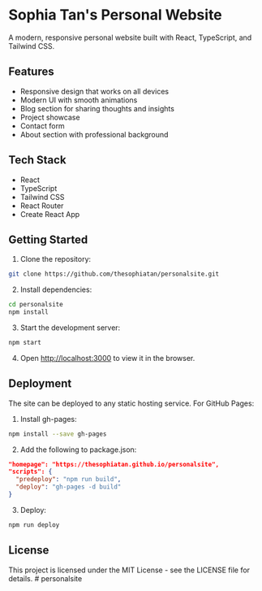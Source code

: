 # Sophia Tan's Personal Website

A modern, responsive personal website built with React, TypeScript, and Tailwind CSS.

## Features

- Responsive design that works on all devices
- Modern UI with smooth animations
- Blog section for sharing thoughts and insights
- Project showcase
- Contact form
- About section with professional background

## Tech Stack

- React
- TypeScript
- Tailwind CSS
- React Router
- Create React App

## Getting Started

1. Clone the repository:
```bash
git clone https://github.com/thesophiatan/personalsite.git
```

2. Install dependencies:
```bash
cd personalsite
npm install
```

3. Start the development server:
```bash
npm start
```

4. Open [http://localhost:3000](http://localhost:3000) to view it in the browser.

## Deployment

The site can be deployed to any static hosting service. For GitHub Pages:

1. Install gh-pages:
```bash
npm install --save gh-pages
```

2. Add the following to package.json:
```json
"homepage": "https://thesophiatan.github.io/personalsite",
"scripts": {
  "predeploy": "npm run build",
  "deploy": "gh-pages -d build"
}
```

3. Deploy:
```bash
npm run deploy
```

## License

This project is licensed under the MIT License - see the LICENSE file for details. #   p e r s o n a l s i t e  
 